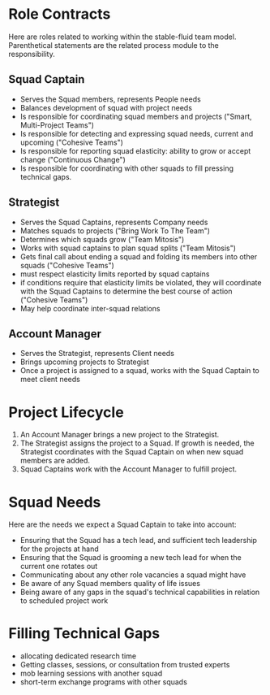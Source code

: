 Role Contracts
==============

Here are roles related to working within the stable-fluid team model. Parenthetical statements are the related process module to the responsibility.

Squad Captain
-------------

- Serves the Squad members, represents People needs
- Balances development of squad with project needs
- Is responsible for coordinating squad members and projects ("Smart, Multi-Project Teams")
- Is responsible for detecting and expressing squad needs, current and upcoming ("Cohesive Teams")
- Is responsible for reporting squad elasticity: ability to grow or accept change ("Continuous Change")
- Is responsible for coordinating with other squads to fill pressing technical gaps.

Strategist
----------

- Serves the Squad Captains, represents Company needs
- Matches squads to projects ("Bring Work To The Team")
- Determines which squads grow ("Team Mitosis")
- Works with squad captains to plan squad splits ("Team Mitosis")
- Gets final call about ending a squad and folding its members into other squads ("Cohesive Teams")
- must respect elasticity limits reported by squad captains
- if conditions require that elasticity limits be violated, they will coordinate with the Squad Captains to determine the best course of action ("Cohesive Teams")
- May help coordinate inter-squad relations

Account Manager
---------------

- Serves the Strategist, represents Client needs
- Brings upcoming projects to Strategist
- Once a project is assigned to a squad, works with the Squad Captain to meet client needs


Project Lifecycle
=================

1. An Account Manager brings a new project to the Strategist.
2. The Strategist assigns the project to a Squad. If growth is needed, the Strategist coordinates with the Squad Captain on when new squad members are added. 
3. Squad Captains work with the Account Manager to fulfill project.
 


Squad Needs
===========

Here are the needs we expect a Squad Captain to take into account:
  - Ensuring that the Squad has a tech lead, and sufficient tech leadership for the projects at hand
  - Ensuring that the Squad is grooming a new tech lead for when the current one rotates out
  - Communicating about any other role vacancies a squad might have
  - Be aware of any Squad members quality of life issues
  - Being aware of any gaps in the squad's technical capabilities in relation to scheduled project work

Filling Technical Gaps
======================

  - allocating dedicated research time
  - Getting classes, sessions, or consultation from trusted experts
  - mob learning sessions with another squad
  - short-term exchange programs with other squads

